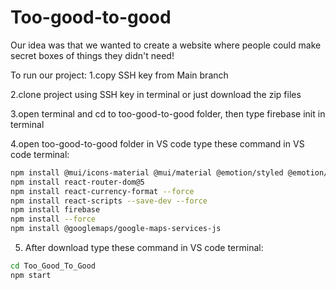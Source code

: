 # Too-good-to-good
Our idea was that we wanted to create a website where people could make secret boxes of things they didn't need!


To run our project:
1.copy SSH key from Main branch

2.clone project using SSH key in terminal or just download the zip files

3.open terminal and cd to too-good-to-good folder, then type firebase init in terminal

4.open too-good-to-good folder in VS code
type these command in VS code terminal: 
 ```bash
npm install @mui/icons-material @mui/material @emotion/styled @emotion/react
npm install react-router-dom@5    
npm install react-currency-format --force
npm install react-scripts --save-dev --force
npm install firebase
npm install --force
npm install @googlemaps/google-maps-services-js
```

5. After download
type these command in VS code terminal:
```bash
cd Too_Good_To_Good
npm start
```
